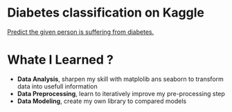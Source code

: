 # Diabetes classification on Kaggle
[Predict the given person is suffering from diabetes.](https://www.kaggle.com/c/diabetes-classification)

# Whate I Learned ?
- **Data Analysis**, sharpen my skill with matplolib ans seaborn to transform data into usefull information
- **Data Preprocessing**, learn to iteratively improve my pre-processing step 
- **Data Modeling**, create my own library to compared models 

